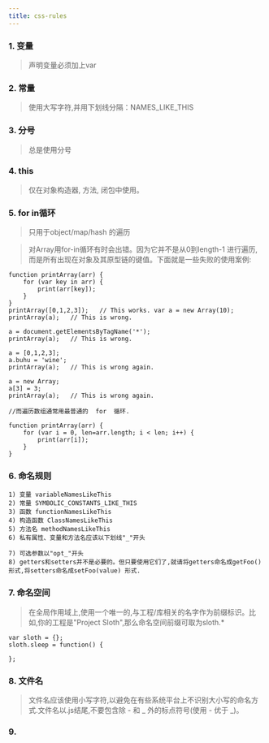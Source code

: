 ```yaml
---
title: css-rules
---
```



### 1. 变量

> 声明变量必须加上var

### 2. 常量

> 使用大写字符,并用下划线分隔：NAMES_LIKE_THIS

### 3. 分号

> 总是使用分号

### 4. this

> 仅在对象构造器,  方法,  闭包中使用。

### 5. for in循环

> 只用于object/map/hash 的遍历

> 对Array用for-in循环有时会出错。因为它并不是从0到length-1 进行遍历,
> 而是所有出现在对象及其原型链的键值。下面就是一些失败的使用案例:

```{.js}
function printArray(arr) {
    for (var key in arr) {
        print(arr[key]);
    }
}
printArray([0,1,2,3]);   // This works. var a = new Array(10);
printArray(a);   // This is wrong.

a = document.getElementsByTagName('*');
printArray(a);   // This is wrong.

a = [0,1,2,3];
a.buhu = 'wine';
printArray(a);   // This is wrong again.

a = new Array;
a[3] = 3;
printArray(a);   // This is wrong again.

//而遍历数组通常用最普通的  for  循环.

function printArray(arr) {
    for (var i = 0, len=arr.length; i < len; i++) {
        print(arr[i]);
    }
}
```
### 6. 命名规则

    1) 变量 variableNamesLikeThis
    2) 常量 SYMBOLIC_CONSTANTS_LIKE_THIS
    3) 函数 functionNamesLikeThis
    4) 构造函数 ClassNamesLikeThis
    5) 方法名 methodNamesLikeThis
    6) 私有属性、变量和方法名应该以下划线"_"开头

    7) 可选参数以"opt_"开头
    8) getters和setters并不是必要的。但只要使用它们了,就请将getters命名成getFoo()形式,将setters命名成setFoo(value) 形式.


### 7. 命名空间

> 在全局作用域上,使用一个唯一的,与工程/库相关的名字作为前缀标识。比如,你的工程是"Project  Sloth",那么命名空间前缀可取为sloth.*

```{.js}
var sloth = {};
sloth.sleep = function() {

};
```

### 8. 文件名
> 文件名应该使用小写字符,以避免在有些系统平台上不识别大小写的命名方式.文件名以.js结尾,不要包含除 - 和 _ 外的标点符号(使用 - 优于
_)。

### 9. 


